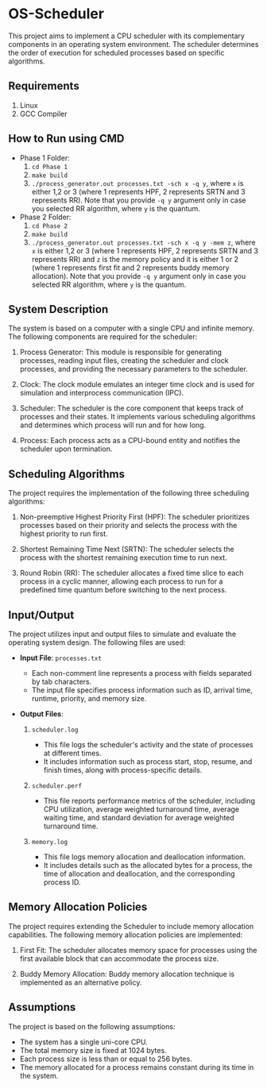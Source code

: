 # OS-Scheduler
This project aims to implement a CPU scheduler with its complementary components in an operating system environment. The scheduler determines the order of execution for scheduled processes based on specific algorithms.

## Requirements
1. Linux
2. GCC Compiler

## How to Run using CMD
- Phase 1 Folder:
  1. `cd Phase 1`
  2. `make build`
  3. `./process_generator.out processes.txt -sch x -q y`,  where `x` is either 1,2 or 3 (where 1 represents HPF, 2 represents SRTN and 3 represents RR). Note that you provide `-q y` argument only in case you selected RR algorithm, where `y` is the quantum.
- Phase 2 Folder:
  1. `cd Phase 2`
  2. `make build`
  3. `./process_generator.out processes.txt -sch x -q y -mem z`,  where `x` is either 1,2 or 3 (where 1 represents HPF, 2 represents SRTN and 3 represents RR) and `z` is the memory policy and it is either 1 or 2 (where 1 represents first fit and 2 represents buddy memory allocation). Note that you provide `-q y` argument only in case you selected RR algorithm, where `y` is the quantum.

## System Description

The system is based on a computer with a single CPU and infinite memory. The following components are required for the scheduler:

1. Process Generator: This module is responsible for generating processes, reading input files, creating the scheduler and clock processes, and providing the necessary parameters to the scheduler.

2. Clock: The clock module emulates an integer time clock and is used for simulation and interprocess communication (IPC).

3. Scheduler: The scheduler is the core component that keeps track of processes and their states. It implements various scheduling algorithms and determines which process will run and for how long.

4. Process: Each process acts as a CPU-bound entity and notifies the scheduler upon termination.

## Scheduling Algorithms

The project requires the implementation of the following three scheduling algorithms:

1. Non-preemptive Highest Priority First (HPF): The scheduler prioritizes processes based on their priority and selects the process with the highest priority to run first.

2. Shortest Remaining Time Next (SRTN): The scheduler selects the process with the shortest remaining execution time to run next.

3. Round Robin (RR): The scheduler allocates a fixed time slice to each process in a cyclic manner, allowing each process to run for a predefined time quantum before switching to the next process.

## Input/Output

The project utilizes input and output files to simulate and evaluate the operating system design. The following files are used:

- **Input File**: `processes.txt`
  - Each non-comment line represents a process with fields separated by tab characters.
  - The input file specifies process information such as ID, arrival time, runtime, priority, and memory size.

- **Output Files**:
  1. `scheduler.log`
     - This file logs the scheduler's activity and the state of processes at different times.
     - It includes information such as process start, stop, resume, and finish times, along with process-specific details.
  
  2. `scheduler.perf`
     - This file reports performance metrics of the scheduler, including CPU utilization, average weighted turnaround time, average waiting time, and standard deviation for average weighted turnaround time.

  3. `memory.log`
     - This file logs memory allocation and deallocation information.
     - It includes details such as the allocated bytes for a process, the time of allocation and deallocation, and the corresponding process ID.

## Memory Allocation Policies

The project requires extending the Scheduler to include memory allocation capabilities. The following memory allocation policies are implemented:

1. First Fit: The scheduler allocates memory space for processes using the first available block that can accommodate the process size.

2. Buddy Memory Allocation: Buddy memory allocation technique is implemented as an alternative policy. 

## Assumptions

The project is based on the following assumptions:

- The system has a single uni-core CPU.
- The total memory size is fixed at 1024 bytes.
- Each process size is less than or equal to 256 bytes.
- The memory allocated for a process remains constant during its time in the system.
